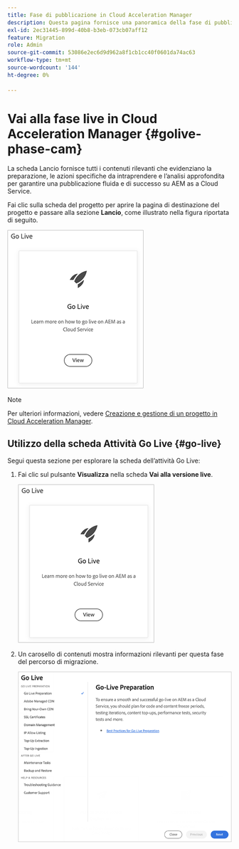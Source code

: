 ```yaml
---
title: Fase di pubblicazione in Cloud Acceleration Manager
description: Questa pagina fornisce una panoramica della fase di pubblicazione in Cloud Acceleration Manager.
exl-id: 2ec31445-899d-40b8-b3eb-073cb07aff12
feature: Migration
role: Admin
source-git-commit: 53086e2ec6d9d962a8f1cb1cc40f0601da74ac63
workflow-type: tm+mt
source-wordcount: '144'
ht-degree: 0%

---
```


# Vai alla fase live in Cloud Acceleration Manager {#golive-phase-cam}

La scheda Lancio fornisce tutti i contenuti rilevanti che evidenziano la preparazione, le azioni specifiche da intraprendere e l’analisi approfondita per garantire una pubblicazione fluida e di successo su AEM as a Cloud Service.

Fai clic sulla scheda del progetto per aprire la pagina di destinazione del progetto e passare alla sezione **Lancio**, come illustrato nella figura riportata di seguito.

![Pubblica](/help/journey-migration/cloud-acceleration-manager/assets/golive-1.png)

>[!NOTE]
>Per ulteriori informazioni, vedere [Creazione e gestione di un progetto in Cloud Acceleration Manager](https://experienceleague.adobe.com/docs/experience-manager-cloud-service/moving/cloud-acceleration-manager/using-cam/getting-started-cam.html#create-project).


## Utilizzo della scheda Attività Go Live {#go-live}

Segui questa sezione per esplorare la scheda dell’attività Go Live:

1. Fai clic sul pulsante **Visualizza** nella scheda **Vai alla versione live**.

   ![Pubblica - Visualizza](/help/journey-migration/cloud-acceleration-manager/assets/golive-1.png)

1. Un carosello di contenuti mostra informazioni rilevanti per questa fase del percorso di migrazione.

   ![Il carosello del contenuto visualizza informazioni rilevanti](/help/journey-migration/cloud-acceleration-manager/assets/golive-2.png)

